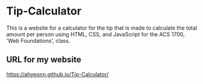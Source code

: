 # Tip-Calculator
This is a website for a calculator for the tip that is made to calculate the total amount per person using HTML, CSS, and JavaScript for the ACS 1700, 'Web Foundations', class.

## URL for my website
https://ahyeonn.github.io/Tip-Calculator/
